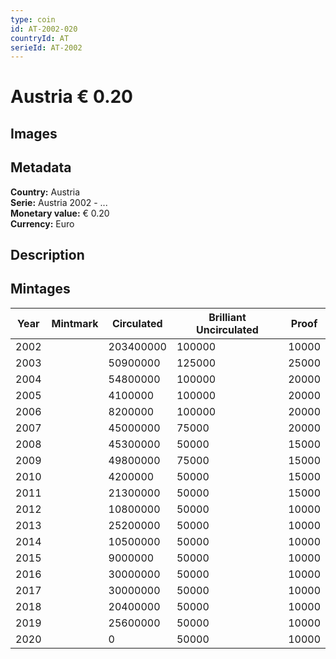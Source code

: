 ```yaml
---
type: coin
id: AT-2002-020
countryId: AT
serieId: AT-2002
---
```


# Austria € 0.20

## Images


## Metadata

**Country:** Austria\
**Serie:** Austria 2002 - ...\
**Monetary value:** € 0.20\
**Currency:** Euro

## Description


## Mintages

| Year | Mintmark | Circulated | Brilliant Uncirculated | Proof |
| ---- | -------- | ---------- | ---------------------- | ----- |
| 2002 |  | 203400000| 100000 | 10000 |
| 2003 |  | 50900000| 125000 | 25000 |
| 2004 |  | 54800000| 100000 | 20000 |
| 2005 |  | 4100000| 100000 | 20000 |
| 2006 |  | 8200000| 100000 | 20000 |
| 2007 |  | 45000000| 75000 | 20000 |
| 2008 |  | 45300000| 50000 | 15000 |
| 2009 |  | 49800000| 75000 | 15000 |
| 2010 |  | 4200000| 50000 | 15000 |
| 2011 |  | 21300000| 50000 | 15000 |
| 2012 |  | 10800000| 50000 | 10000 |
| 2013 |  | 25200000| 50000 | 10000 |
| 2014 |  | 10500000| 50000 | 10000 |
| 2015 |  | 9000000| 50000 | 10000 |
| 2016 |  | 30000000| 50000 | 10000 |
| 2017 |  | 30000000| 50000 | 10000 |
| 2018 |  | 20400000| 50000 | 10000 |
| 2019 |  | 25600000| 50000 | 10000 |
| 2020 |  | 0| 50000 | 10000 |
